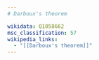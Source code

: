 ```yaml
---
# Darboux's theorem

wikidata: Q1058662
msc_classification: 57
wikipedia_links:
  - "[[Darboux's theorem]]"
---
```

